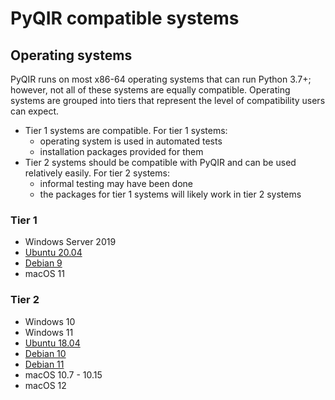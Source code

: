 # PyQIR compatible systems

## Operating systems

PyQIR runs on most x86-64 operating systems that can run Python 3.7+; however,
not all of these systems are equally compatible. Operating systems are grouped
into tiers that represent the level of compatibility users can expect.

- Tier 1 systems are compatible. For tier 1 systems:
  - operating system is used in automated tests
  - installation packages provided for them
- Tier 2 systems should be compatible with PyQIR and can be used relatively
  easily. For tier 2 systems:
  - informal testing may have been done
  - the packages for tier 1 systems will likely work in tier 2 systems

### Tier 1

- Windows Server 2019
- [Ubuntu 20.04](https://wiki.ubuntu.com/FocalFossa/ReleaseNotes)
- [Debian 9](https://www.debian.org/releases/stretch/)
- macOS 11

### Tier 2

- Windows 10
- Windows 11
- [Ubuntu 18.04](https://wiki.ubuntu.com/BionicBeaver/ReleaseNotes)
- [Debian 10](https://www.debian.org/releases/buster/)
- [Debian 11](https://www.debian.org/releases/bullseye/)
- macOS 10.7 - 10.15
- macOS 12
